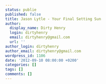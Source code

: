 ```yaml
---
status: publie
published: false
title: Jason Lytle - Your Final Setting Sun
author:
  display_name: Dirty Henry
  login: dirtyhenry
  email: dirtyhenry@gmail.com
  url: ''
author_login: dirtyhenry
author_email: dirtyhenry@gmail.com
wordpress_id: 1106
date: '2012-09-10 08:00:00 +0200'
categories: []
tags: []
comments: []
---
```

<script src="http://player.ooyala.com/player.js?deepLinkEmbedCode=J4eXFzNTqNUBnZofkLhFWseHvDbcDq7Y&height=343&embedCode=J4eXFzNTqNUBnZofkLhFWseHvDbcDq7Y&video_pcode=0yM2U60KQrAwuh8NdPRT3oFbLqgw&width=608"></script>

